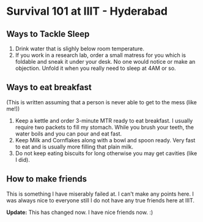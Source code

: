 # Survival 101 at IIIT - Hyderabad

## Ways to Tackle Sleep
1. Drink water that is slighly below room temperature.
2. If you work in a research lab, order a small matress for you which is foldable and sneak it under your desk. No one would notice or make an objection. Unfold it when you really need to sleep at 4AM or so.

## Ways to eat breakfast
(This is written assuming that a person is never able to get to the mess (like me!))

1. Keep a kettle and order 3-minute MTR ready to eat breakfast. I usually require two packets to fill my stomach. While you brush your teeth, the water boils and you can pour and eat fast.
2. Keep Milk and Cornflakes along with a bowl and spoon ready. Very fast to eat and is usually more filling that plain milk.
3. Do not keep eating biscuits for long otherwise you may get cavities (like I did).

## How to make friends
This is something I have miserably failed at. I can't make any points here. I was always nice to everyone still I do not have any true friends here at IIIT.

**Update:** This has changed now. I have nice friends now. :)

